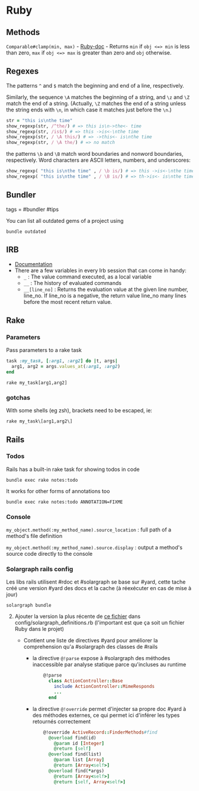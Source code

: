 # Ruby

## Methods

`Comparable#clamp(min, max)`
    - [Ruby-doc](https://ruby-doc.org/core-2.6.3/Comparable.html#method-i-clamp)
    - Returns `min` if `obj <=> min` is less than zero, `max` if `obj <=> max` is greater than zero and `obj` otherwise.

## Regexes

The patterns `^` and `$` match the beginning and end of a line, respectively.

Similarly, the sequence `\A` matches the beginning of a string, and `\z` and `\Z` match the end of a string. (Actually, `\Z` matches the end of a string unless the string ends with `\n`, in which case it matches just before the `\n`.)

```ruby
str = "this is\nthe time"
show_regexp(str, /^the/) # => this is\n->the<- time
show_regexp(str, /is$/) # => this ->is<-\nthe time
show_regexp(str, / \A this/) # => ->this<- is\nthe time
show_regexp(str, / \A the/) # => no match
```

the patterns `\b` and `\B` match word boundaries and nonword boundaries, respectively. Word characters are ASCII letters, numbers, and underscores:

```ruby
show_regexp( "this is\nthe time" , / \b is/) # => this ->is<-\nthe time
show_regexp( "this is\nthe time" , / \B is/) # => th->is<- is\nthe time
```

## Bundler

tags = #bundler #tips 

You can list all outdated gems of a project using

```shell
bundle outdated
```

## IRB

- [Documentation](https://docs.ruby-lang.org/en/2.7.0/IRB.html)
- There are a few variables in every Irb session that can come in handy:
  - `_` : The value command executed, as a local variable
  - `__` : The history of evaluated commands
  - `__[line_no]` : Returns the evaluation value at the given line number, line_no. If line_no is a negative, the return value line_no many lines before the most recent return value.

## Rake

### Parameters

Pass parameters to a rake task

```ruby
task :my_task, [:arg1, :arg2] do |t, args|
  arg1, arg2 = args.values_at(:arg1, :arg2)
end
```

```shell
rake my_task[arg1,arg2]
```

### gotchas
With some shells (eg zsh), brackets need to be escaped, ie:

```shell
rake my_task\[arg1,arg2\]
```

## Rails

### Todos

Rails has a built-in rake task for showing todos in code

```shell
bundle exec rake notes:todo
```

It works for other forms of annotations too

```shell
bundle exec rake notes:todo ANNOTATION=FIXME
```

### Console

`my_object.method(:my_method_name).source_location` : full path of a method's file definition

`my_object.method(:my_method_name).source.display` : output a method's source code directly to the console

### Solargraph rails config

Les libs rails utilisent #rdoc et #solargraph se base sur #yard, cette tache créé une version #yard des docs et la cache (à réexécuter en cas de mise à jour)

`solargraph bundle`

2. Ajouter la version la plus récente de [ce fichier](https://gist.github.com/castwide/28b349566a223dfb439a337aea29713e) dans config/solargraph_definitions.rb (l'important est que ça soit un fichier Ruby dans le projet)

   - Contient une liste de directives #yard pour améliorer la comprehension qu'a #solargraph des classes de #rails
		
      - la directive `@!parse` expose à #solargraph des méthodes inaccessible par analyse statique parce qu'incluses au runtime

		```ruby
		    @!parse
		      class ActionController::Base
		        include ActionController::MimeResponds
		        ...
		      end
		```

      - la directive `@!override` permet d'injecter sa propre doc #yard à des méthodes externes, ce qui permet ici d'inférer les types retournés correctement

		```ruby
		    @!override ActiveRecord::FinderMethods#find
		      @overload find(id)
		        @param id [Integer]
		        @return [self]
		      @overload find(list)
		        @param list [Array]
		        @return [Array<self>]
		      @overload find(*args)
		        @return [Array<self>]
		        @return [self, Array<self>]
		```

